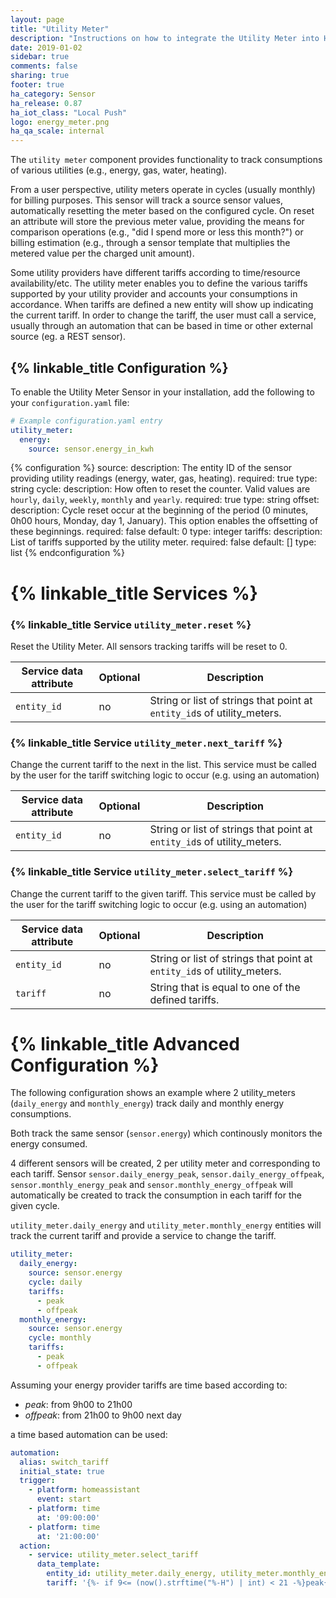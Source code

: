 ```yaml
---
layout: page
title: "Utility Meter"
description: "Instructions on how to integrate the Utility Meter into Home Assistant."
date: 2019-01-02
sidebar: true
comments: false
sharing: true
footer: true
ha_category: Sensor 
ha_release: 0.87
ha_iot_class: "Local Push"
logo: energy_meter.png
ha_qa_scale: internal
---
```


The `utility meter` component provides functionality to track consumptions of various utilities (e.g., energy, gas, water, heating). 

From a user perspective, utility meters operate in cycles (usually monthly) for billing purposes. This sensor will track a source sensor values, automatically resetting the meter based on the configured cycle. On reset an attribute will store the previous meter value, providing the means for comparison operations (e.g., "did I spend more or less this month?") or billing estimation (e.g., through a sensor template that multiplies the metered value per the charged unit amount).

Some utility providers have different tariffs according to time/resource availability/etc. The utility meter enables you to define the various tariffs supported by your utility provider and accounts your consumptions in accordance. When tariffs are defined a new entity will show up indicating the current tariff. In order to change the tariff, the user must call a service, usually through an automation that can be based in time or other external source (eg. a REST sensor).


## {% linkable_title Configuration %}

To enable the Utility Meter Sensor in your installation, add the following to your `configuration.yaml` file:

```yaml
# Example configuration.yaml entry
utility_meter:
  energy:
    source: sensor.energy_in_kwh
```

{% configuration %}
source:
  description: The entity ID of the sensor providing utility readings (energy, water, gas, heating).
  required: true
  type: string
cycle:
  description: How often to reset the counter. Valid values are `hourly`, `daily`, `weekly`, `monthly` and `yearly`.
  required: true
  type: string
offset:
  description: Cycle reset occur at the beginning of the period (0 minutes, 0h00 hours, Monday, day 1, January). This option enables the offsetting of these beginnings.
  required: false
  default: 0
  type: integer
tariffs:
  description: List of tariffs supported by the utility meter.
  required: false
  default: [] 
  type: list 
{% endconfiguration %}

# {% linkable_title Services %}

### {% linkable_title Service `utility_meter.reset` %}

Reset the Utility Meter. All sensors tracking tariffs will be reset to 0.

| Service data attribute | Optional | Description |
| ---------------------- | -------- | ----------- |
| `entity_id` | no | String or list of strings that point at `entity_id`s of utility_meters.

### {% linkable_title Service `utility_meter.next_tariff` %}

Change the current tariff to the next in the list. 
This service must be called by the user for the tariff switching logic to occur (e.g. using an automation)

| Service data attribute | Optional | Description |
| ---------------------- | -------- | ----------- |
| `entity_id` | no | String or list of strings that point at `entity_id`s of utility_meters.

### {% linkable_title Service `utility_meter.select_tariff` %}

Change the current tariff to the given tariff. 
This service must be called by the user for the tariff switching logic to occur (e.g. using an automation)

| Service data attribute | Optional | Description |
| ---------------------- | -------- | ----------- |
| `entity_id` | no | String or list of strings that point at `entity_id`s of utility_meters.
| `tariff` | no | String that is equal to one of the defined tariffs.

# {% linkable_title Advanced Configuration %}

The following configuration shows an example where 2 utility_meters (`daily_energy` and `monthly_energy`) track daily and monthly energy consumptions.

Both track the same sensor (`sensor.energy`) which continously monitors the energy consumed.

4 different sensors will be created, 2 per utility meter and corresponding to each tariff. 
Sensor `sensor.daily_energy_peak`, `sensor.daily_energy_offpeak`, `sensor.monthly_energy_peak` and `sensor.monthly_energy_offpeak` will automatically be created to track the consumption in each tariff for the given cycle. 

`utility_meter.daily_energy` and `utility_meter.monthly_energy` entities will track the current tariff and provide a service to change the tariff.

```yaml
utility_meter:
  daily_energy:
    source: sensor.energy
    cycle: daily 
    tariffs:
      - peak
      - offpeak
  monthly_energy:
    source: sensor.energy
    cycle: monthly
    tariffs:
      - peak
      - offpeak
```

Assuming your energy provider tariffs are time based according to:
- *peak*: from 9h00 to 21h00
- *offpeak*: from 21h00 to 9h00 next day 

a time based automation can be used:

```yaml
automation:  
  alias: switch_tariff
  initial_state: true
  trigger:
    - platform: homeassistant
      event: start
    - platform: time
      at: '09:00:00'
    - platform: time
      at: '21:00:00'
  action:
    - service: utility_meter.select_tariff
      data_template:
        entity_id: utility_meter.daily_energy, utility_meter.monthly_energy
        tariff: '{%- if 9<= (now().strftime("%-H") | int) < 21 -%}peak{%- else -%}offpeak{%- endif -%}'
``` 

